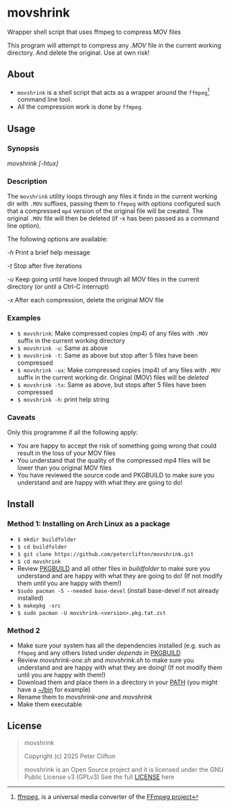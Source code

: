 # movshrink

Wrapper shell script that uses ffmpeg to compress MOV files

This program will attempt to compress any *.MOV* file in the current working directory.
And delete the original. Use at own risk!

## About

- `movshrink` is a shell script that acts as a wrapper around the `ffmpeg`[^1] command line tool.
- All the compression work is done by `ffmpeg`.

## Usage

### Synopsis

*movshrink [-htux]*

### Description

The `movshrink` utility loops through any files it finds in the current working dir with `.MOV` suffixes, passing them to `ffmpeg` with options configured such that a compressed `mp4` version of the original file will be created. The original `.MOV` file will then be deleted (if -x has been passed as a command line option).

The following options are available:

*-h* Print a brief help message

*-t* Stop after five iterations

*-u* Keep going until have looped through all MOV files in the current directory (or until a Ctrl-C interrupt)

*-x* After each compression, delete the original MOV file

### Examples

-  `$ movshrink`: Make compressed copies (mp4) of any files with `.MOV` suffix in the current working directory 
-  `$ movshrink -u`: Same as above
-  `$ movshrink -t`: Same as above but stop after 5 files have been compressed
-  `$ movshrink -ux`: Make compressed copies (mp4) of any files with `.MOV` suffix in the current working dir.
    Original (MOV) files will be *deleted*
-  `$ movshrink -tx`: Same as above, but stops after 5 files have been compressed
-  `$ movshrink -h`: print help string

### Caveats

Only this programme if all the following apply:

- You are happy to accept the risk of something going wrong that could result in the loss of your MOV files
- You understand that the quality of the compressed mp4 files will be lower than you original MOV files
- You have reviewed the source code and PKGBUILD to make sure you understand and are happy with what they are going to do! 

## Install

### Method 1: Installing on Arch Linux as a package

- `$ mkdir buildfolder`
- `$ cd buildfolder`
- `$ git clone https://github.com/peterclifton/movshrink.git`
- `$ cd movshrink`
- Review [PKGBUILD](PKGBUILD) and all other files in *buildfolder* to make sure you understand and are happy with what they are going to do! (If not modify them until you are happy with them!)
- `$sudo pacman -S --needed base-devel` (install base-devel if not already installed)
- `$ makepkg -src`
- `$ sudo pacman -U movshrink-<version>.pkg.tat.zst`

### Method 2

- Make sure your system has all the dependencies installed (e.g. such as `ffmpeg` and any others listed under _depends_ in [PKGBUILD](PKGBUILD)
- Review _movshrink-one.sh_ and _movshrink.sh_ to make sure you understand and are happy with what they are doing! (If not modify them until you are happy with them!)
- Download them and place them in a directory in your [PATH](https://wiki.archlinux.org/title/environment_variables#Globally) (you might have a [~/bin](https://stackoverflow.com/questions/20054538/add-a-bash-script-to-path) for example)
- Rename them to _movshrink-one_ and _movshrink_
- Make them executable


## License

> movshrink
>
> Copyright (c) 2025 Peter Clifton
>
> movshrink is an Open Source project and it is licensed
> under the GNU Public License v3 (GPLv3)
> See the full [LICENSE](LICENSE) here

[^1]: [ffmpeg](https://ffmpeg.org/ffmpeg.html), is a universal media converter of the [FFmpeg project](https://ffmpeg.org/)

